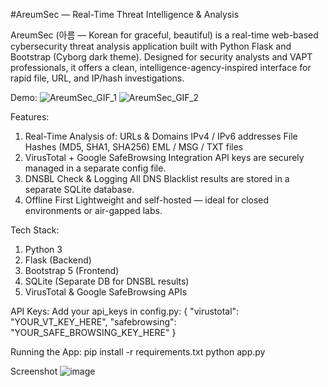 #AreumSec — Real-Time Threat Intelligence & Analysis

AreumSec (아름 — Korean for graceful, beautiful) is a real-time web-based cybersecurity threat analysis application built with Python Flask and Bootstrap (Cyborg dark theme). Designed for security analysts and VAPT professionals, it offers a clean, intelligence-agency-inspired interface for rapid file, URL, and IP/hash investigations.


Demo:
![AreumSec_GIF_1](https://github.com/user-attachments/assets/78164df2-74e2-4e0e-9e0b-0a3891c84df5)
![AreumSec_GIF_2](https://github.com/user-attachments/assets/ae28f3d6-e14b-4f6b-9264-e36c9242a9d8)



Features:
1) Real-Time Analysis of:
     URLs & Domains
     IPv4 / IPv6 addresses
     File Hashes (MD5, SHA1, SHA256)
     EML / MSG / TXT files
2) VirusTotal + Google SafeBrowsing Integration
     API keys are securely managed in a separate config file.
4) DNSBL Check & Logging
     All DNS Blacklist results are stored in a separate SQLite database.
5) Offline First
     Lightweight and self-hosted — ideal for closed environments or air-gapped labs.


Tech Stack:
1) Python 3
2) Flask (Backend)
3) Bootstrap 5 (Frontend)
4) SQLite (Separate DB for DNSBL results)
5) VirusTotal & Google SafeBrowsing APIs


API Keys:
Add your api_keys in config.py:
{
  "virustotal": "YOUR_VT_KEY_HERE",
  "safebrowsing": "YOUR_SAFE_BROWSING_KEY_HERE"
}


Running the App:
pip install -r requirements.txt
python app.py


Screenshot
![image](https://github.com/user-attachments/assets/9b832343-a945-490d-bce4-4ea2194e57bb)
